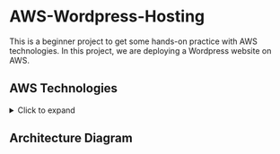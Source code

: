 # AWS-Wordpress-Hosting

This is a beginner project to get some hands-on practice with AWS technologies. In this project, we are deploying a Wordpress website on AWS.

## AWS Technologies
<details>
  <summary>Click to expand</summary>

##
  
  - VPC 
  - EC2 
  - RDS Database
  - Internet Gateway
  - Amazon Route 53
  - NAT Gateway
  - Application Load Balancer
  - Auto Scaling Group
  - S3 Bucket
  - IAM

</details>

## Architecture Diagram


